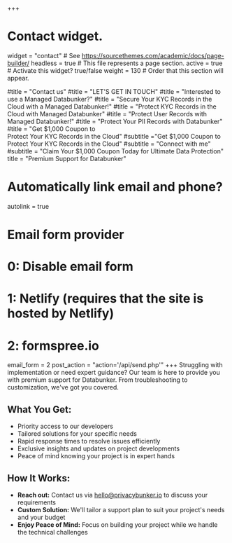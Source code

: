 +++
# Contact widget.
widget = "contact"  # See https://sourcethemes.com/academic/docs/page-builder/
headless = true  # This file represents a page section.
active = true  # Activate this widget? true/false
weight = 130  # Order that this section will appear.

#title = "Contact us"
#title = "LET'S GET IN TOUCH"
#title = "Interested to use a Managed Databunker?"
#title = "Secure Your KYC Records in the Cloud with a Managed Databunker!"
#title = "Protect KYC Records in the Cloud with Managed Databunker"
#title = "Protect User Records with Managed Databunker!"
#title = "Protect Your PII Records with Databunker"
#title = "Get $1,000 Coupon to<br/>Protect Your KYC Records in the Cloud"
#subtitle ="Get $1,000 Coupon to Protect Your KYC Records in the Cloud"
#subtitle = "Connect with me"
#subtitle = "Claim Your $1,000 Coupon Today for Ultimate Data Protection"
title = "Premium Support for Databunker"

# Automatically link email and phone?
autolink = true

# Email form provider
#   0: Disable email form
#   1: Netlify (requires that the site is hosted by Netlify)
#   2: formspree.io
email_form = 2
post_action = "action='/api/send.php'"
+++
Struggling with implementation or need expert guidance? Our team is here to provide you with premium support for Databunker. From troubleshooting to customization, we've got you covered.

## What You Get:
* Priority access to our developers
* Tailored solutions for your specific needs
* Rapid response times to resolve issues efficiently
* Exclusive insights and updates on project developments
* Peace of mind knowing your project is in expert hands


## How It Works:

* **Reach out:** Contact us via hello@privacybunker.io to discuss your requirements
* **Custom Solution:** We'll tailor a support plan to suit your project's needs and your budget
* **Enjoy Peace of Mind:** Focus on building your project while we handle the technical challenges

&nbsp;
